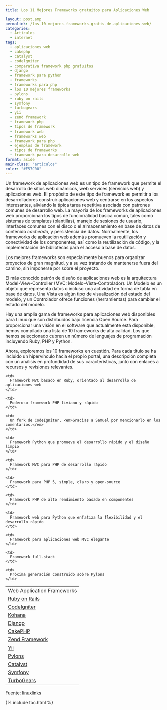 ```yaml
---
title: Los 11 Mejores Frameworks gratuitos para Aplicaciones Web

layout: post.amp
permalink: /los-10-mejores-frameworks-gratis-de-aplicaciones-web/
categories:
  - Articulos
  - internet
tags:
  - aplicaciones web
  - cakephp
  - catalyst
  - codelgniter
  - comparativa framework php gratuitos
  - django
  - framework para python
  - frameworks
  - frameworks para php
  - los 10 mejores frameworks
  - pylons
  - ruby on rails
  - symfony
  - turbogears
  - yii
  - zend framework
  - framework php
  - tipos de framework
  - framework web
  - frameworks web
  - framework para php
  - ejemplos de framework
  - tipos de frameworks
  - framework para desarrollo web
format: aside
main-class: "articulos"
color: "#F57C00"
---
```

Un framework de aplicaciones web es un tipo de framework que permite el desarrollo de sitios web dinámicos, web services (servicios web) y aplicaciones web. El propósito de este tipo de framework es permitir a los desarrolladores construir aplicaciones web y centrarse en los aspectos interesantes, aliviando la típica tarea repetitiva asociada con patrones comunes de desarrollo web. La mayoría de los frameworks de aplicaciones web proporcionan los tipos de funcionalidad básica común, tales como sistemas de templates (plantillas), manejo de sesiones de usuario, interfaces comunes con el disco o el almacenamiento en base de datos de contenido *cacheado*, y persistencia de datos. Normalmente, los frameworks de aplicación web además promueven la reutilización y conectividad de los componentes, así como la reutilización de código, y la implementación de bibliotecas para el acceso a base de datos.

Los mejores frameworks son especialmente buenos para organizar proyectos de gran magnitud, y a su vez tratando de mantenerse fuera del camino, sin imponerse por sobre el proyecto.

El más conocido patrón de diseño de aplicaciones web es la arquitectura Model-View-Controller (MVC: Modelo-Vista-Controlador). Un Modelo es un objeto que representa datos o incluso una actividad en forma de tabla en base de datos. Una Vista es algún tipo de visualización del estado del modelo, y un Controlador ofrece funciones (herramientas) para cambiar el estado del modelo.

Hay una amplia gama de frameworks para aplicaciones web disponibles para Linux que son distribuidos bajo licencia Open Source. Para proporcionar una visión en el software que actualmente está disponible, hemos compilado una lista de 10 frameworks de alta calidad. Los que hemos seleccionado cubren un número de lenguajes de programación incluyendo Ruby, PHP y Python.

Ahora, exploremos los 10 frameworks en cuestión. Para cada título se ha incluido un hipervínculo hacia el propio portal, una descripción completa con un análisis en profundidad de sus características, junto con enlaces a recursos y revisiones relevantes.


<!--ad-->

<table class="aligncenter" border="0" cellspacing="0" cellpadding="5">
  <tr>
    <td rowspan="1" colspan="2">
      Web Application Frameworks
    </td>
  </tr>

  <tr>
    <td>
      <a href="http://www.linuxlinks.com/article/20120525000539219/RubyonRails.html">Ruby on Rails</a>
    </td>

    <td>
      Framework MVC basado en Ruby, orientado al desarrollo de aplicaciones web
    </td>
  </tr>

  <tr>
    <td>
      <a href="http://www.linuxlinks.com/article/20120525000531497/CodeIgniter.html">CodeIgniter</a>
    </td>

    <td>
      Poderoso framework PHP liviano y rápido
    </td>
  </tr>

  <tr>
    <td>
      <a href="http://kohanaframework.org/">Kohana</a>
    </td>

    <td>
      Un fork de CodeIgniter, <em>Gracias a Samuel por mencionarlo en los comentarios.</em>
    </td>
  </tr>

  <tr>
    <td>
      <a href="http://www.linuxlinks.com/article/20120525000545879/Django.html">Django</a>
    </td>

    <td>
      Framework Python que promueve el desarrollo rápido y el diseño limpio
    </td>
  </tr>

  <tr>
    <td>
      <a href="http://www.linuxlinks.com/article/20120525000252509/CakePHP.html">CakePHP</a>
    </td>

    <td>
      Framework MVC para PHP de desarrollo rápido
    </td>
  </tr>

  <tr>
    <td>
      <a href="http://www.linuxlinks.com/article/20120525000536311/ZendFramework.html">Zend Framework</a>
    </td>

    <td>
      Framework para PHP 5, simple, claro y open-source
    </td>
  </tr>

  <tr>
    <td>
      <a href="http://www.linuxlinks.com/article/2012052500054269/Yii.html">Yii</a>
    </td>

    <td>
      Framework PHP de alto rendimiento basado en componentes
    </td>
  </tr>

  <tr>
    <td>
      <a href="http://www.linuxlinks.com/article/2012052500055227/Pylons.html">Pylons</a>
    </td>

    <td>
      Framework web para Python que enfatiza la flexibilidad y el desarrollo rápido
    </td>
  </tr>

  <tr>
    <td>
      <a href="http://www.linuxlinks.com/article/20120525000602635/Catalyst.html">Catalyst</a>
    </td>

    <td>
      Framework para aplicaciones web MVC elegante
    </td>
  </tr>

  <tr>
    <td>
      <a href="http://www.linuxlinks.com/article/20120525000534344/Symfony.html">Symfony</a>
    </td>

    <td>
      Framework full-stack
    </td>
  </tr>

  <tr>
    <td>
      <a href="http://www.linuxlinks.com/article/20120525000548217/TurboGears.html">TurboGears</a>
    </td>

    <td>
      Próxima generación construido sobre Pylons
    </td>
  </tr>
</table>

Fuente: <a href="http://www.linuxlinks.com/article/20120525000054705/ApplicationFrameworks.html" target="_blank">linuxlinks</a>



{% include toc.html %}

